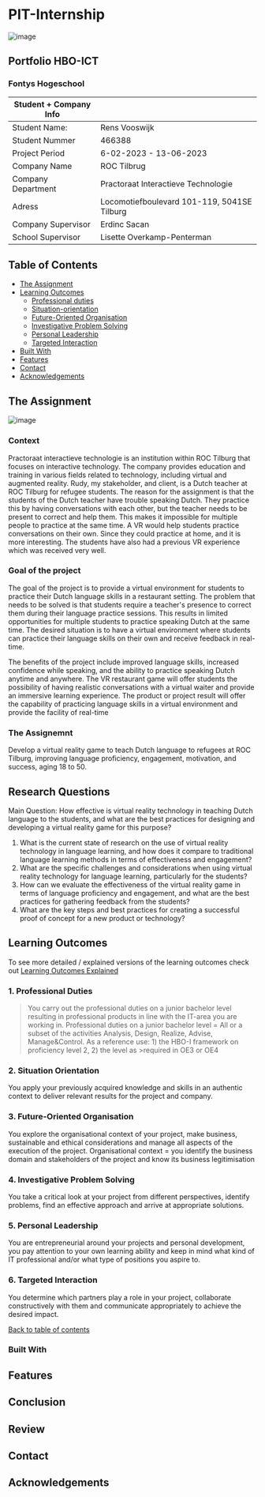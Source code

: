 # **PIT-Internship**
![image](https://github.com/RensVlooswijk/PIT-Internship/assets/73878099/ba547b3b-3439-435d-baee-490ffea84e8d)

##  Portfolio HBO-ICT
### Fontys Hogeschool

| Student + Company Info | |
| ------------- | ------------- |
| Student Name:  | Rens Vooswijk  |
| Student Nummer  | 466388  |
| Project Period | 6-02-2023 - 13-06-2023|
| Company Name | ROC Tilbrug |
| Company Department | Practoraat Interactieve Technologie |
| Adress | Locomotiefboulevard 101-119, 5041SE Tilburg |
| Company Supervisor | Erdinc Sacan |
| School Supervisor | Lisette Overkamp-Penterman |

## Table of Contents

- [The Assignment](#the-assignment)
- [Learning Outcomes](#learning-outcomes)
     - [Professional duties](#1-professional-duties)
     - [Situation-orientation](#2-situation-orientation)
     - [Future-Oriented Organisation](#3-future-oriented-organisation)
     - [Investigative Problem Solving](#4-investigative-problem-solving)
     - [Personal Leadership](#5-personal-leadership)
     - [Targeted Interaction](#6-targeted-interaction)
- [Built With](#built-with)
- [Features](#features)
- [Contact](#contact)
- [Acknowledgements](#acknowledgements)

## The Assignment
![image](https://github.com/RensVlooswijk/PIT-Internship/assets/73878099/c4c3a80f-3b3b-427b-a6b1-655c95d8fe66)

### Context

Practoraat interactieve technologie is an institution within ROC Tilburg that focuses on interactive technology. The company provides education and training in various fields related to technology, including virtual and augmented reality. Rudy, my stakeholder, and client, is a Dutch teacher at ROC Tilburg for refugee students. The reason for the assignment is that the students of the Dutch teacher have trouble speaking Dutch. They practice this by having conversations with each other, but the teacher needs to be present to correct and help them. This makes it impossible for multiple people to practice at the same time. A VR would help students practice conversations on their own. Since they could practice at home, and it is more interesting. The students have also had a previous VR experience which was received very well.

### Goal of the project
The goal of the project is to provide a virtual environment for students to practice their Dutch language skills in a restaurant setting. The problem that needs to be solved is that students require a teacher's presence to correct them during their language practice sessions. This results in limited opportunities for multiple students to practice speaking Dutch at the same time. The desired situation is to have a virtual environment where students can practice their language skills on their own and receive feedback in real-time.

The benefits of the project include improved language skills, increased confidence while speaking, and the ability to practice speaking Dutch anytime and anywhere. The VR restaurant game will offer students the possibility of having realistic conversations with a virtual waiter and provide an immersive learning experience. The product or project result will offer the capability of practicing language skills in a virtual environment and provide the facility of real-time 

### The Assignemnt
Develop a virtual reality game to teach Dutch language to refugees at ROC Tilburg, improving language proficiency, engagement, motivation, and success, aging 18 to 50.

## Research Questions

Main Question: How effective is virtual reality technology in teaching Dutch language to the students, and what are the best practices for designing and developing a virtual reality game for this purpose?
1.	What is the current state of research on the use of virtual reality technology in language learning, and how does it compare to traditional language learning methods in terms of effectiveness and engagement?
2.	What are the specific challenges and considerations when using virtual reality technology for language learning, particularly for the students?
3.	How can we evaluate the effectiveness of the virtual reality game in terms of language proficiency and engagement, and what are the best practices for gathering feedback from the students?
4.	What are the key steps and best practices for creating a successful proof of concept for a new product or technology?

## Learning Outcomes

To see more detailed / explained versions of the learning outcomes check out [Learning Outcomes Explained](https://github.com/RensVlooswijk/PIT-Internship/blob/Dev/Learning%20Outcomes%20Explained.md#learning-outcomes-explained)

### 1. Professional Duties
> You carry out the professional duties on a junior bachelor level resulting in professional products in line with the IT-area you are working in.
> Professional duties on a junior bachelor level = All or a subset of the activities Analysis, Design, Realize, Advise, Manage&Control. As a reference use: 1) the HBO-I framework on proficiency level 2, 2) the level as >required in OE3 or OE4

### 2. Situation Orientation
You apply your previously acquired knowledge and skills in an authentic context to deliver relevant results for the project and company.

### 3. Future-Oriented Organisation
You explore the organisational context of your project, make business, sustainable and ethical considerations and manage all aspects of the execution of the project.
Organisational context = you identify the business domain and stakeholders of the project and know its business legitimisation

### 4. Investigative Problem Solving
You take a critical look at your project from different perspectives, identify problems, find an effective approach and arrive at appropriate solutions.

### 5. Personal Leadership 
You are entrepreneurial around your projects and personal development, you pay attention to your own learning ability and keep in mind what kind of IT professional and/or what type of positions you aspire to.

### 6. Targeted Interaction 
You determine which partners play a role in your project, collaborate constructively with them and communicate appropriately to achieve the desired impact.

[Back to table of contents](#table-of-contents) 

### Built With

<!-- TODO: List any MAJOR libraries/frameworks (e.g. React, Tailwind) with links to their homepages. -->

## Features

<!-- TODO: List what specific 'user problems' that this application solves. -->

## Conclusion

## Review

## Contact

<!-- TODO: Include icons and links to your RELEVANT, PROFESSIONAL 'DEV-ORIENTED' social media. LinkedIn and dev.to are minimum. -->

## Acknowledgements

<!-- TODO: List any blog posts, tutorials or plugins that you may have used to complete the project. Only list those that had a significant impact. Obviously, we all 'Google' stuff while working on our things, but maybe something in particular stood out as a 'major contributor' to your skill set for this project. -->

 

